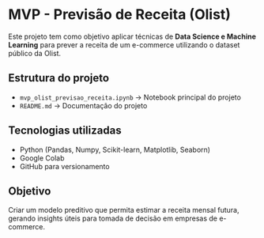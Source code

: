 # MVP - Previsão de Receita (Olist)

Este projeto tem como objetivo aplicar técnicas de **Data Science e Machine Learning** 
para prever a receita de um e-commerce utilizando o dataset público da Olist.

## Estrutura do projeto
- `mvp_olist_previsao_receita.ipynb` → Notebook principal do projeto
- `README.md` → Documentação do projeto

## Tecnologias utilizadas
- Python (Pandas, Numpy, Scikit-learn, Matplotlib, Seaborn)
- Google Colab
- GitHub para versionamento

## Objetivo
Criar um modelo preditivo que permita estimar a receita mensal futura,
gerando insights úteis para tomada de decisão em empresas de e-commerce.

